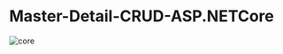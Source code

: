 # Master-Detail-CRUD-ASP.NETCore
![core](https://github.com/EmranHossen75/Master-Detail-CRUD-ASP.NETCore/assets/142440452/621be1d3-391f-47ab-9604-df32fc75ab30)
